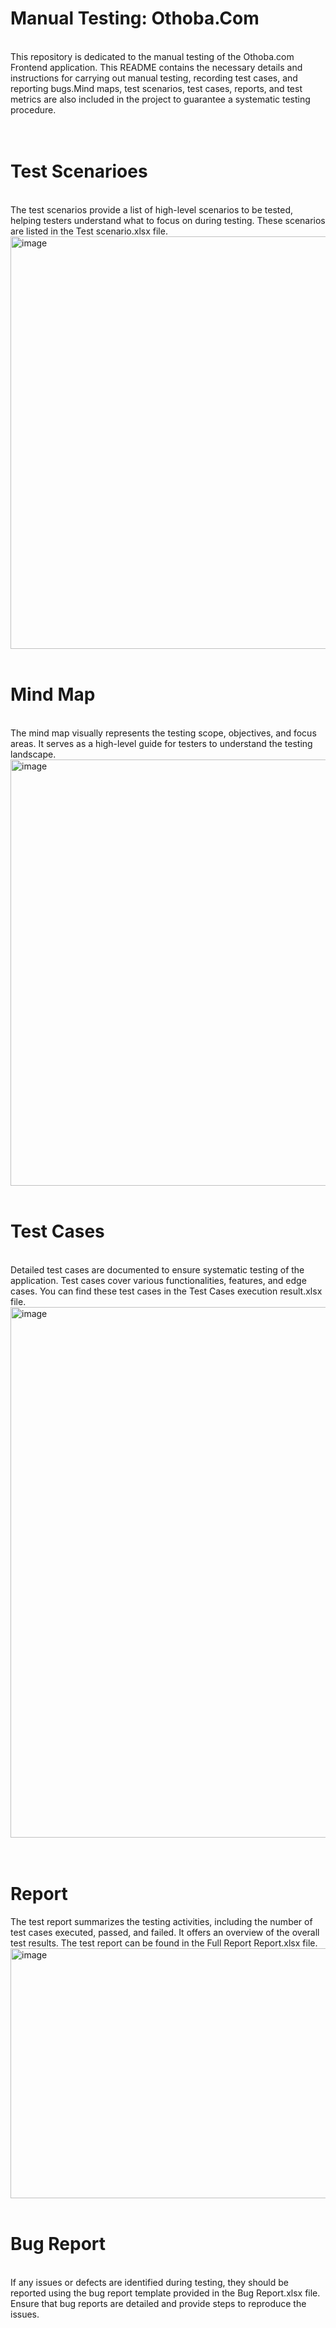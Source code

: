 # Manual Testing: Othoba.Com
<br> 
This repository is dedicated to the manual testing of the Othoba.com Frontend application. This README contains the necessary details and instructions for carrying out manual testing, recording test cases, and reporting bugs.Mind maps, test scenarios, test cases, reports, and test metrics are also included in the project to guarantee a systematic testing procedure.
<br>
<br>
<br>
<h1>Test Scenarioes</h1>
<br>
The test scenarios provide a list of high-level scenarios to be tested, helping testers understand what to focus on during testing. These scenarios are listed in the Test scenario.xlsx file.
<img <img width="907" height="660" alt="image" src="https://github.com/user-attachments/assets/bb25b6e4-2899-467e-adc6-dc8fe76b4623" />
<br>
<br>
<h1>Mind Map</h1>
<br>
The mind map visually represents the testing scope, objectives, and focus areas. It serves as a high-level guide for testers to understand the testing landscape.
<br>
<img <img width="754" height="682" alt="image" src="https://github.com/user-attachments/assets/b72fbd8f-cb72-4162-b10d-ba15e1a2f08d" />
<br>
<br>
<h1>Test Cases</h1>
<br>
Detailed test cases are documented to ensure systematic testing of the application. Test cases cover various functionalities, features, and edge cases. You can find these test cases in the Test Cases execution result.xlsx file.
<br>
<img <img width="1905" height="849" alt="image" src="https://github.com/user-attachments/assets/d6617a90-4c2e-40ea-95d3-f016c8f7a141" />
<br>
<br>
<br>
<h1>Report</h1>
The test report summarizes the testing activities, including the number of test cases executed, passed, and failed. It offers an overview of the overall test results. The test report can be found in the Full Report Report.xlsx file.
<br>
<img <img width="954" height="400" alt="image" src="https://github.com/user-attachments/assets/0c1441bc-a8c4-4451-9b04-50de3eebd642" />
<br>
<br>
<h1>Bug Report</h1>
<br>
If any issues or defects are identified during testing, they should be reported using the bug report template provided in the Bug Report.xlsx file. Ensure that bug reports are detailed and provide steps to reproduce the issues.
<br>
<img






